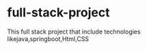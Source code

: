 # full-stack-project
This full stack project that include technologies likejava,springboot,Html,CSS
